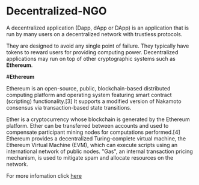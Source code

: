 # Decentralized-NGO

  A decentralized application (Dapp, dApp or DApp) is an application that is run by many
  users on a decentralized network with trustless protocols. 

 They are designed to avoid any single point of failure. They typically have tokens to reward users for providing computing power.
 Decentralized applications may run on top of other cryptographic systems such as <b>Ethereum</b>.

#<b>Ethereum</b>

Ethereum is an open-source, public, blockchain-based distributed computing platform and operating system featuring smart contract (scripting) functionality.[3] It supports a modified version of Nakamoto consensus via transaction-based state transitions.

Ether is a cryptocurrency whose blockchain is generated by the Ethereum platform. Ether can be transferred between accounts and used to compensate participant mining nodes for computations performed.[4] Ethereum provides a decentralized Turing-complete virtual machine, the Ethereum Virtual Machine (EVM), which can execute scripts using an international network of public nodes. 
"Gas", an internal transaction pricing mechanism, is used to mitigate spam and allocate resources on the network.

For more infomation click <a href="www.ethereum.org">here<a>